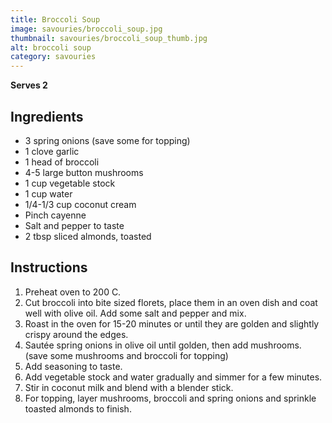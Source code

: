 ```yaml
---
title: Broccoli Soup
image: savouries/broccoli_soup.jpg
thumbnail: savouries/broccoli_soup_thumb.jpg
alt: broccoli soup
category: savouries
---
```


**Serves 2**

## Ingredients

- 3 spring onions (save some for topping)
- 1 clove garlic
- 1 head of broccoli
- 4-5 large button mushrooms
- 1 cup vegetable stock
- 1 cup water
- 1/4-1/3 cup coconut cream
- Pinch cayenne
- Salt and pepper to taste
- 2 tbsp sliced almonds, toasted

## Instructions

1. Preheat oven to 200 C. 
1. Cut broccoli into bite sized florets, place them in an oven dish and coat well with olive oil. Add some salt and pepper and mix. 
1. Roast in the oven for 15-20 minutes or until they are golden and slightly crispy around the edges.
1. Sautée spring onions in olive oil until golden, then add mushrooms. (save some mushrooms and broccoli for topping)
1. Add seasoning to taste.
1. Add vegetable stock and water gradually and simmer for a few minutes.
1. Stir in coconut milk and blend with a blender stick.
1. For topping, layer mushrooms, broccoli and spring onions and sprinkle toasted almonds to finish.
